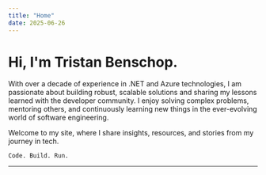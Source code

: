 ```yaml
---
title: "Home"
date: 2025-06-26
---
```


# Hi, I'm Tristan Benschop.

With over a decade of experience in .NET and Azure technologies, I am passionate about building robust, scalable solutions and sharing my lessons learned with the developer community. I enjoy solving complex problems, mentoring others, and continuously learning new things in the ever-evolving world of software engineering.

Welcome to my site, where I share insights, resources, and stories from my journey in tech.


```text
Code. Build. Run.
```
---

